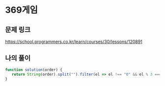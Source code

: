 # 369게임

## 문제 링크

https://school.programmers.co.kr/learn/courses/30/lessons/120891
<br>

## 나의 풀이

```js
function solution(order) {
   return String(order).split("").filter(el => el !== "0" && el % 3 === 0).length
}
```
